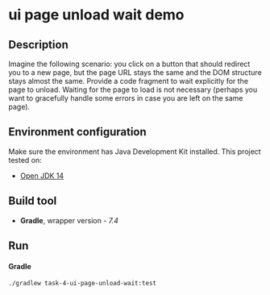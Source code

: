 # ui page unload wait demo

## Description
Imagine the following scenario: you click on a button that should redirect you to a new page,
but the page URL stays the same and the DOM structure stays almost the same. Provide a code fragment to wait explicitly
for the page to unload. Waiting for the page to load is not necessary (perhaps you want to gracefully handle some errors
in case you are left on the same page).

## Environment configuration
Make sure the environment has Java Development Kit installed. This project tested on:
* [Open JDK 14](https://openjdk.org/projects/jdk/14/)

## Build tool
- **Gradle**, wrapper version - *7.4*

## Run
#### Gradle
  `./gradlew task-4-ui-page-unload-wait:test`